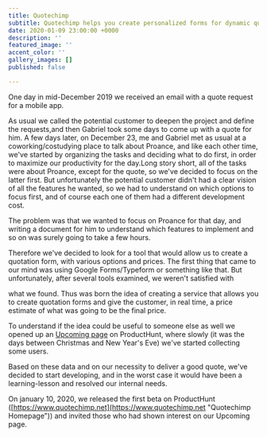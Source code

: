 ```yaml
---
title: Quotechimp
subtitle: Quotechimp helps you create personalized forms for dynamic quotes and reservations.
date: 2020-01-09 23:00:00 +0000
description: ''
featured_image: ''
accent_color: ''
gallery_images: []
published: false

---
```

One day in mid-December 2019 we received an email with a quote request for a mobile app.

As usual we called the potential customer to deepen the project and define the requests,and then Gabriel took some days to come up with a quote for him. A few days later, on December 23, me and Gabriel met as usual at a coworking/costudying place to talk about Proance, and like each other time, we've started by organizing the tasks and deciding what to do first, in order to maximize our productivity for the day.Long story short, all of the tasks were about Proance, except for the quote, so we've decided to focus on the latter first. But unfortunately the potential customer didn't had a clear vision of all the features he wanted, so we had to understand on which options to focus first, and of course each one of them had a different development cost.

The problem was that we wanted to focus on Proance for that day, and writing a document for him to understand which features to implement and so on was surely going to take a few hours.

Therefore we've decided to look for a tool that would allow us to create a quotation form, with various options and prices. The first thing that came to our mind was using Google Forms/Typeform or something like that. But unfortunately, after several tools examined, we weren't satisfied with

what we found. Thus was born the idea of creating a service that allows you to create quotation forms and give the customer, in real time, a price estimate of what was going to be the final price.

To understand if the idea could be useful to someone else as well we opened up an [Upcoming page](https://www.producthunt.com/upcoming/quotechimp "Quotechimp's Upcoming page") on ProductHunt, where slowly (it was the days between Christmas and New Year's Eve) we've started collecting some users.

Based on these data and on our necessity to deliver a good quote, we've decided to start developing, and in the worst case it would have been a learning-lesson and resolved our internal needs.

On january 10, 2020, we released the first beta on ProductHunt ([https://www.quotechimp.net](https://www.quotechimp.net "Quotechimp Homepage")) and invited those who had shown interest on our Upcoming page.